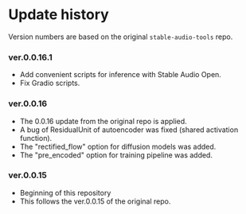# Update history

Version numbers are based on the original `stable-audio-tools` repo.

### ver.0.0.16.1
- Add convenient scripts for inference with Stable Audio Open.
- Fix Gradio scripts.

### ver.0.0.16
- The 0.0.16 update from the original repo is applied.
- A bug of ResidualUnit of autoencoder was fixed (shared activation function).
- The "rectified_flow" option for diffusion models was added.
- The "pre_encoded" option for training pipeline was added.

### ver.0.0.15
- Beginning of this repository
- This follows the ver.0.0.15 of the original repo.